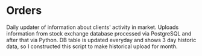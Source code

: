 # Orders

Daily updater of information about clients' activity in market.
Uploads information from stock exchange database processed via PostgreSQL and after that via Python.
DB table is updated everyday and shows 3 day historic data, so I constructed this script to make historical upload for month.
